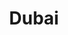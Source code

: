 ---
title:			"Dubai"
post_path:	2018-03-04-dubai
date_start:	2018/03/04
date_end:		2018/03/10
lat:        25.0751
lon:        54.9476
metadata:
  - year: 2018
  - cities:
      - Dubai
  - countries:
      - United Arab Emirates
  - continents:
      - Asia
  - regions:
      - Middle East
photos:
  - ext:		01.jpg
    class:	horizontal
  - ext:    02.jpg
    class:  horizontal
---